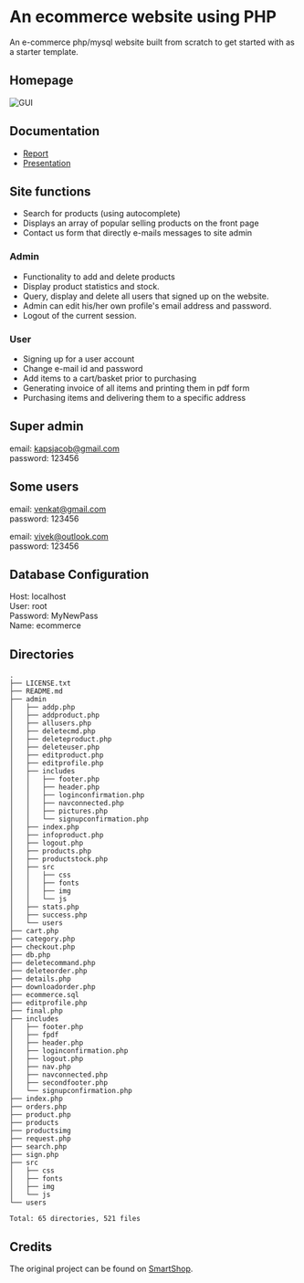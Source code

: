 # An ecommerce website using PHP
An e-commerce php/mysql website built from scratch to get started with as a starter template.

## Homepage
![GUI](https://github.com/jacobjohn2016/PHP-ecommerce/raw/master/home.png)

## Documentation
* [Report](./Report.pdf)
* [Presentation](./project_presentation.pptx)

## Site functions
* Search for products (using autocomplete)
* Displays an array of popular selling products on the front page
* Contact us form that directly e-mails messages to site admin

### Admin
* Functionality to add and delete products
* Display product statistics and stock.
* Query, display and delete all users that signed up on the website.
* Admin can edit his/her own profile's email address and password.
* Logout of the current session.

### User
* Signing up for a user account
* Change e-mail id and password
* Add items to a cart/basket prior to purchasing
* Generating invoice of all items and printing them in pdf form
* Purchasing items and delivering them to a specific address

## Super admin

email: kapsjacob@gmail.com<br>
password: 123456

## Some users

email: venkat@gmail.com<br>
password: 123456<br>

email: vivek@outlook.com<br>
password: 123456

## Database Configuration

Host: localhost<br>
User: root<br>
Password: MyNewPass<br>
Name: ecommerce

## Directories
```
.
├── LICENSE.txt
├── README.md
├── admin
│   ├── addp.php
│   ├── addproduct.php
│   ├── allusers.php
│   ├── deletecmd.php
│   ├── deleteproduct.php
│   ├── deleteuser.php
│   ├── editproduct.php
│   ├── editprofile.php
│   ├── includes
│   │   ├── footer.php
│   │   ├── header.php
│   │   ├── loginconfirmation.php
│   │   ├── navconnected.php
│   │   ├── pictures.php
│   │   └── signupconfirmation.php
│   ├── index.php
│   ├── infoproduct.php
│   ├── logout.php
│   ├── products.php
│   ├── productstock.php
│   ├── src
│   │   ├── css
│   │   ├── fonts
│   │   ├── img
│   │   └── js
│   ├── stats.php
│   ├── success.php
│   └── users
├── cart.php
├── category.php
├── checkout.php
├── db.php
├── deletecommand.php
├── deleteorder.php
├── details.php
├── downloadorder.php
├── ecommerce.sql
├── editprofile.php
├── final.php
├── includes
│   ├── footer.php
│   ├── fpdf
│   ├── header.php
│   ├── loginconfirmation.php
│   ├── logout.php
│   ├── nav.php
│   ├── navconnected.php
│   ├── secondfooter.php
│   └── signupconfirmation.php
├── index.php
├── orders.php
├── product.php
├── products
├── productsimg
├── request.php
├── search.php
├── sign.php
├── src
│   ├── css
│   ├── fonts
│   ├── img
│   └── js
└── users

Total: 65 directories, 521 files
```

## Credits
The original project can be found on [SmartShop](https://github.com/smakosh/Smartshop).
